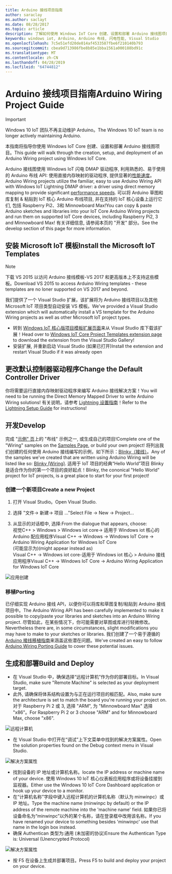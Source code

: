 ```yaml
---
title: Arduino 接线项目指南
author: saraclay
ms.author: saclayt
ms.date: 08/28/2017
ms.topic: article
description: 了解如何使用 Windows IoT Core 创建、设置和部署 Arduino 接线图项目。
keywords: windows iot, Arduino, Arduino 布线, 闪电性能, Visual Studio
ms.openlocfilehash: 7c5e51efd20de014af4533587fbe6f210140b793
ms.sourcegitcommit: cbea9d713986fbe8b85e1bba1561a000188bd91c
ms.translationtype: MT
ms.contentlocale: zh-CN
ms.lasthandoff: 04/28/2019
ms.locfileid: "64744812"
---
```

# <a name="arduino-wiring-project-guide"></a><span data-ttu-id="c6b27-104">Arduino 接线项目指南</span><span class="sxs-lookup"><span data-stu-id="c6b27-104">Arduino Wiring Project Guide</span></span>

> [!IMPORTANT]
> <span data-ttu-id="c6b27-105">Windows 10 IoT 团队不再主动维护 Arduino。</span><span class="sxs-lookup"><span data-stu-id="c6b27-105">The Windows 10 IoT team is no longer actively maintaining Arduino.</span></span>

<span data-ttu-id="c6b27-106">本指南将指导你使用 Windows IoT Core 创建、设置和部署 Arduino 接线图项目。</span><span class="sxs-lookup"><span data-stu-id="c6b27-106">This guide will walk through the creation, setup, and deployment of an Arduino Wiring project using Windows IoT Core.</span></span>

<span data-ttu-id="c6b27-107">Arduino 接线图使用 Windows IoT 闪电 DMAP 驱动程序, 利用熟悉的、易于使用的 Arduino 布线 API: 使用直接内存映射的驱动程序, 提供显著的[性能速度](../develop-your-app/LightningPerformance.md)。</span><span class="sxs-lookup"><span data-stu-id="c6b27-107">Arduino Wiring projects utilize the familiar, easy to use Arduino Wiring API with Windows IoT Lightning DMAP driver: a driver using direct memory mapping to provide significant [performance speeds](../develop-your-app/LightningPerformance.md).</span></span> <span data-ttu-id="c6b27-108">可以将 Arduino 草图和库复制 & 粘贴到 IoT 核心 Arduino 布线项目, 并在支持的 IoT 核心设备上运行它们, 包括 Raspberry Pi2、3和 Minnowboard Max!</span><span class="sxs-lookup"><span data-stu-id="c6b27-108">You can copy & paste Arduino sketches and libraries into your IoT Core Arduino Wiring projects and run them on supported IoT Core devices, including Raspberry Pi2, 3 and Minnowboard Max!</span></span> <span data-ttu-id="c6b27-109">有关详细信息, 请参阅本页的 "开发" 部分。</span><span class="sxs-lookup"><span data-stu-id="c6b27-109">See the develop section of this page for more information.</span></span>

## <a name="install-the-microsoft-iot-templates"></a><span data-ttu-id="c6b27-110">安装 Microsoft IoT 模板</span><span class="sxs-lookup"><span data-stu-id="c6b27-110">Install the Microsoft IoT Templates</span></span>

> [!NOTE]
> <span data-ttu-id="c6b27-111">下载 VS 2015 以访问 Arduino 接线模板-VS 2017 和更高版本上不支持这些模板。</span><span class="sxs-lookup"><span data-stu-id="c6b27-111">Download VS 2015 to access Arduino Wiring templates - these templates are no loner supported on VS 2017 and beyond.</span></span>

<span data-ttu-id="c6b27-112">我们提供了一个 Visual Studio 扩展，该扩展将为 Arduino 接线项目以及其他 Microsoft IoT 项目类型自动安装 VS 模板。</span><span class="sxs-lookup"><span data-stu-id="c6b27-112">We've provided a Visual Studio extension which will automatically install a VS template for the Arduino Wiring projects as well as other Microsoft IoT project types.</span></span> 

- <span data-ttu-id="c6b27-113">转到 [Windows IoT 核心版项目模板扩展页面](https://go.microsoft.com/fwlink/?linkid=847472)来从 Visual Studio 库下载该扩展！</span><span class="sxs-lookup"><span data-stu-id="c6b27-113">Head over to [Windows IoT Core Project Templates extension page](https://go.microsoft.com/fwlink/?linkid=847472) to download the extension from the Visual Studio Gallery!</span></span>
- <span data-ttu-id="c6b27-114">安装扩展, 并重新启动 Visual Studio (如果已打开)</span><span class="sxs-lookup"><span data-stu-id="c6b27-114">Install the extension and restart Visual Studio if it was already open</span></span>

## <a name="change-the-default-controller-driver"></a><span data-ttu-id="c6b27-115">更改默认控制器驱动程序</span><span class="sxs-lookup"><span data-stu-id="c6b27-115">Change the Default Controller Driver</span></span>

<span data-ttu-id="c6b27-116">你将需要运行直接内存映射驱动程序来编写 Arduino 接线解决方案！</span><span class="sxs-lookup"><span data-stu-id="c6b27-116">You will need to be running the Direct Memory Mapped Driver to write Arduino Wiring solutions!</span></span> <span data-ttu-id="c6b27-117">有关说明，请参考 [Lightning 设置指南](../develop-your-app/LightningSetup.md)！</span><span class="sxs-lookup"><span data-stu-id="c6b27-117">Refer to the [Lightning Setup Guide](../develop-your-app/LightningSetup.md) for instructions!</span></span>

## <a name="develop"></a><span data-ttu-id="c6b27-118">开发</span><span class="sxs-lookup"><span data-stu-id="c6b27-118">Develop</span></span>
<span data-ttu-id="c6b27-119">完成 "[示例" 页](https://developer.microsoft.com/en-us/windows/iot/samples)上的 "布线" 示例之一, 或生成自己的项目!</span><span class="sxs-lookup"><span data-stu-id="c6b27-119">Complete one of the "Wiring" samples on the [Samples Page](https://developer.microsoft.com/en-us/windows/iot/samples), or build your own project!</span></span> <span data-ttu-id="c6b27-120">将列出我们创建的任何使用 Arduino 接线编写的示例，如下所示：[Blinky（接线）](https://developer.microsoft.com/en-us/windows/iot/samples/helloblinkybackgroundwiring)。</span><span class="sxs-lookup"><span data-stu-id="c6b27-120">Any of the samples we've created that are written using Arduino Wiring will be listed like so: [Blinky (Wiring)](https://developer.microsoft.com/en-us/windows/iot/samples/helloblinkybackgroundwiring).</span></span> <span data-ttu-id="c6b27-121">适用于 IoT 项目的经典“Hello World”项目 Blinky 是适合作为你的第一个项目的良好起点！</span><span class="sxs-lookup"><span data-stu-id="c6b27-121">Blinky, the cononical "Hello World" project for IoT projects, is a great place to start for your first project!</span></span>

### <a name="create-a-new-project"></a><span data-ttu-id="c6b27-122">创建一个新项目</span><span class="sxs-lookup"><span data-stu-id="c6b27-122">Create a new Project</span></span>
1. <span data-ttu-id="c6b27-123">打开 Visual Studio。</span><span class="sxs-lookup"><span data-stu-id="c6b27-123">Open Visual Studio.</span></span>

2. <span data-ttu-id="c6b27-124">选择 "文件-> 新建-> 项目 ..."</span><span class="sxs-lookup"><span data-stu-id="c6b27-124">Select File -> New -> Project...</span></span>

3. <span data-ttu-id="c6b27-125">从显示的对话框中, 选择:</span><span class="sxs-lookup"><span data-stu-id="c6b27-125">From the dialogue that appears, choose:</span></span>  
<span data-ttu-id="c6b27-126">视觉C++ > Windows > Windows iot core-> 适用于 Windows iot 核心的 Arduino 配应用程序</span><span class="sxs-lookup"><span data-stu-id="c6b27-126">Visual C++ -> Windows -> Windows IoT Core -> Arduino Wiring Application for Windows IoT Core</span></span>  
<span data-ttu-id="c6b27-127">(可能显示为)</span><span class="sxs-lookup"><span data-stu-id="c6b27-127">(might appear instead as)</span></span>  
<span data-ttu-id="c6b27-128">Visual C++ -> Windows iot core-适用于 Windows iot 核心 > Arduino 接线应用程序</span><span class="sxs-lookup"><span data-stu-id="c6b27-128">Visual C++ -> Windows IoT Core -> Arduino Wiring Application for Windows IoT Core</span></span> 


![应用创建](../media/ArduinoWiring/appcreate.png)

### <a name="porting"></a><span data-ttu-id="c6b27-130">移植</span><span class="sxs-lookup"><span data-stu-id="c6b27-130">Porting</span></span>

<span data-ttu-id="c6b27-131">已仔细实现 Arduino 接线 API，以便你可以将库和草图复制/粘贴到 Arduino 接线项目中。</span><span class="sxs-lookup"><span data-stu-id="c6b27-131">The Arduino Wiring API has been carefully implemented to make it possible to copy/paste your libraries and sketches into an Arduino Wiring project.</span></span> <span data-ttu-id="c6b27-132">尽管如此，在某些情况下，你可能需要对草图或库进行轻微修改。</span><span class="sxs-lookup"><span data-stu-id="c6b27-132">Nevertheless there are, in some circumstances, slight modifications you may have to make to your sketches or libraries.</span></span> <span data-ttu-id="c6b27-133">我们创建了一个易于遵循的 [Arduino 接线移植指南](ArduinoWiringPortingGuide.md)来涵盖这些潜在问题。</span><span class="sxs-lookup"><span data-stu-id="c6b27-133">We've created an easy to follow [Arduino Wiring Porting Guide](ArduinoWiringPortingGuide.md) to cover these potential issues.</span></span>

## <a name="build-and-deploy"></a><span data-ttu-id="c6b27-134">生成和部署</span><span class="sxs-lookup"><span data-stu-id="c6b27-134">Build and Deploy</span></span>

- <span data-ttu-id="c6b27-135">在 Visual Studio 中，确保选择“远程计算机”作为你的部署目标。</span><span class="sxs-lookup"><span data-stu-id="c6b27-135">In Visual Studio, make sure "Remote Machine" is selected as your deployment target.</span></span>
- <span data-ttu-id="c6b27-136">此外, 请确保将体系结构设置为与正在运行项目的板匹配。</span><span class="sxs-lookup"><span data-stu-id="c6b27-136">Also, make sure the  architecture is set to match the board you're running your project on.</span></span> <span data-ttu-id="c6b27-137">对于 Raspberry Pi 2 或 3, 选择 "ARM", 为 "Minnowboard Max" 选择 "x86"。</span><span class="sxs-lookup"><span data-stu-id="c6b27-137">For Raspberry Pi 2 or 3 choose "ARM" and for Minnowboard Max, choose "x86".</span></span>

![远程计算机](../media/ArduinoWiring/wiringapp_remotemachine.png)

- <span data-ttu-id="c6b27-139">在 Visual Studio 中打开在“调试”上下文菜单中找到的解决方案属性。</span><span class="sxs-lookup"><span data-stu-id="c6b27-139">Open the solution properties found on the Debug context menu in Visual Studio.</span></span>

![解决方案属性](../media/ArduinoWiring/wiringapp_properties.png)

- <span data-ttu-id="c6b27-141">找到设备的 IP 地址或计算机名称。</span><span class="sxs-lookup"><span data-stu-id="c6b27-141">locate the IP address or machine name of your device.</span></span> <span data-ttu-id="c6b27-142">使用 Windows 10 IoT 核心仪表板应用程序或将设备挂接到监视器。</span><span class="sxs-lookup"><span data-stu-id="c6b27-142">Either use the Windows 10 IoT Core Dashboard application or hook up your device to a monitor.</span></span>
- <span data-ttu-id="c6b27-143">在“计算机名称”字段中键入远程计算机的计算机名称（默认为 minwinpc）或 IP 地址。</span><span class="sxs-lookup"><span data-stu-id="c6b27-143">Type the machine name (minwinpc by default) or the IP address of the remote machine into the 'machine name' field.</span></span> <span data-ttu-id="c6b27-144">如果你已将设备命名为“minwinpc”以外的某个名称，请在登录框中改用该名称。</span><span class="sxs-lookup"><span data-stu-id="c6b27-144">If you have renamed your device to something besides 'minwinpc' use that name in the login box instead.</span></span>
- <span data-ttu-id="c6b27-145">确保 Authentican 类型为:通用 (未加密的协议)</span><span class="sxs-lookup"><span data-stu-id="c6b27-145">Ensure the Authentican Type is: Universal (Unencrypted Protocol)</span></span>

![解决方案属性](../media/ArduinoWiring/wiringapp_properties2.png)

- <span data-ttu-id="c6b27-147">按 F5 在设备上生成并部署项目。</span><span class="sxs-lookup"><span data-stu-id="c6b27-147">Press F5 to build and deploy your project on your device.</span></span>

